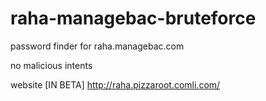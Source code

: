 # raha-managebac-bruteforce

password finder for raha.managebac.com

no malicious intents 

website [IN BETA]
http://raha.pizzaroot.comli.com/
